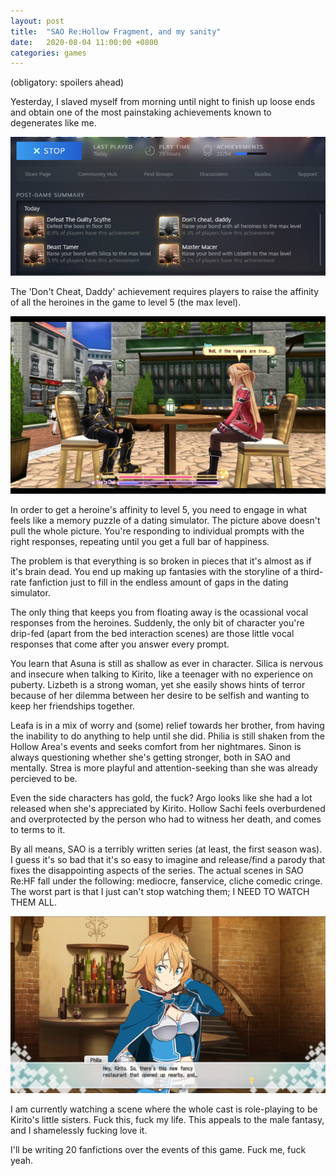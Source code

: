 ```yaml
---
layout: post
title:  "SAO Re:Hollow Fragment, and my sanity"
date:   2020-08-04 11:00:00 +0800
categories: games
---
```

(obligatory: spoilers ahead)

Yesterday, I slaved myself from morning until night to finish up loose ends and obtain one of the most painstaking achievements known to degenerates like me.<!--more-->

![ach0](\assets\images\games\20200804111410.png)

The 'Don't Cheat, Daddy' achievement requires players to raise the affinity of all the heroines in the game to level 5 (the max level).

![saorehf0](\assets\images\games\20200804112100.jpg)

In order to get a heroine's affinity to level 5, you need to engage in what feels like a memory puzzle of a dating simulator. The picture above doesn't pull the whole picture. You're responding to individual prompts with the right responses, repeating until you get a full bar of happiness.

The problem is that everything is so broken in pieces that it's almost as if it's brain dead. You end up making up fantasies with the storyline of a third-rate fanfiction just to fill in the endless amount of gaps in the dating simulator. 

The only thing that keeps you from floating away is the ocassional vocal responses from the heroines. Suddenly, the only bit of character you're drip-fed (apart from the bed interaction scenes) are those little vocal responses that come after you answer every prompt.

You learn that Asuna is still as shallow as ever in character. Silica is nervous and insecure when talking to Kirito, like a teenager with no experience on puberty. Lizbeth is a strong woman, yet she easily shows hints of terror because of her dilemma between her desire to be selfish and wanting to keep her friendships together. 

Leafa is in a mix of worry and (some) relief towards her brother, from having the inability to do anything to help until she did. Philia is still shaken from the Hollow Area's events and seeks comfort from her nightmares. Sinon is always questioning whether she's getting stronger, both in SAO and mentally. Strea is more playful and attention-seeking than she was already percieved to be.

Even the side characters has gold, the fuck? Argo looks like she had a lot released when she's appreciated by Kirito. Hollow Sachi feels overburdened and overprotected by the person who had to witness her death, and comes to terms to it.

By all means, SAO is a terribly written series (at least, the first season was). I guess it's so bad that it's so easy to imagine and release/find a parody that fixes the disappointing aspects of the series. The actual scenes in SAO Re:HF fall under the following: mediocre, fanservice, cliche comedic cringe. The worst part is that I just can't stop watching them; I NEED TO WATCH THEM ALL.

![saorehf1](\assets\images\games\20200804120100.png)

I am currently watching a scene where the whole cast is role-playing to be Kirito's little sisters. Fuck this, fuck my life. This appeals to the male fantasy, and I shamelessly fucking love it.

I'll be writing 20 fanfictions over the events of this game. Fuck me, fuck yeah.